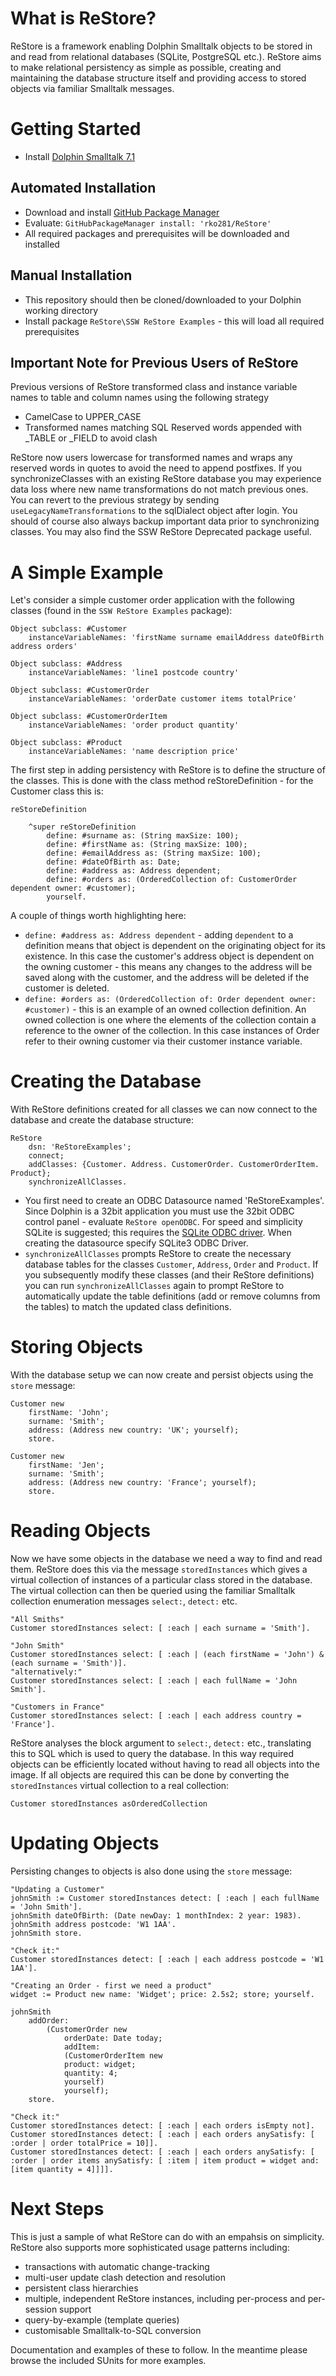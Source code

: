 # What is ReStore?
ReStore is a framework enabling Dolphin Smalltalk objects to be stored in and read from relational databases (SQLite, PostgreSQL etc.). ReStore aims to make relational persistency as simple as possible, creating and maintaining the database structure itself and providing access to stored objects via familiar Smalltalk messages. 

# Getting Started
* Install [Dolphin Smalltalk 7.1](https://github.com/dolphinsmalltalk/Dolphin)

## Automated Installation
* Download and install [GitHub Package Manager](https://github.com/rko281/GitHub)
* Evaluate:
  `GitHubPackageManager install: 'rko281/ReStore'`
* All required packages and prerequisites will be downloaded and installed

## Manual Installation
* This repository should then be cloned/downloaded to your Dolphin working directory
* Install package `ReStore\SSW ReStore Examples` - this will load all required prerequisites

## Important Note for Previous Users of ReStore
Previous versions of ReStore transformed class and instance variable names to table and column names using the following strategy
* CamelCase to UPPER_CASE
* Transformed names matching SQL Reserved words appended with _TABLE or _FIELD to avoid clash

ReStore now users lowercase for transformed names and wraps any reserved words in quotes to avoid the need to append postfixes. If you synchronizeClasses with an existing ReStore database you may experience data loss where new name transformations do not match previous ones. You can revert to the previous strategy by sending `useLegacyNameTransformations` to the sqlDialect object after login. You should of course also always backup important data prior to synchronizing classes. You may also find the SSW ReStore Deprecated package useful.


# A Simple Example
Let's consider a simple customer order application with the following classes (found in the `SSW ReStore Examples` package):

```smalltalk
Object subclass: #Customer
	instanceVariableNames: 'firstName surname emailAddress dateOfBirth address orders'

Object subclass: #Address
	instanceVariableNames: 'line1 postcode country'
	
Object subclass: #CustomerOrder
	instanceVariableNames: 'orderDate customer items totalPrice'
	
Object subclass: #CustomerOrderItem
	instanceVariableNames: 'order product quantity'
    
Object subclass: #Product
	instanceVariableNames: 'name description price'
```

The first step in adding persistency with ReStore is to define the structure of the classes. This is done with the class method reStoreDefinition - for the Customer class this is:

```smalltalk
reStoreDefinition

	^super reStoreDefinition
		define: #surname as: (String maxSize: 100);
		define: #firstName as: (String maxSize: 100);
		define: #emailAddress as: (String maxSize: 100);
		define: #dateOfBirth as: Date;
		define: #address as: Address dependent;
		define: #orders as: (OrderedCollection of: CustomerOrder dependent owner: #customer);
		yourself.
```

A couple of things worth highlighting here:
 - `define: #address as: Address dependent` - adding `dependent` to a definition means that object is dependent on the originating object for its existence. In this case the customer's address object is dependent on the owning customer - this means any changes to the address will be saved along with the customer, and the address will be deleted if the customer is deleted. 
 - `define: #orders as: (OrderedCollection of: Order dependent owner: #customer)` - this is an example of an owned collection definition. An owned collection is one where the elements of the collection contain a reference to the owner of the collection. In this case instances of Order refer to their owning customer via their customer instance variable. 

# Creating the Database
With ReStore definitions created for all classes we can now connect to the database and create the database structure:

```smalltalk
ReStore	
	dsn: 'ReStoreExamples';
	connect;
	addClasses: {Customer. Address. CustomerOrder. CustomerOrderItem. Product};
	synchronizeAllClasses.
```

 - You first need to create an ODBC Datasource named 'ReStoreExamples'. Since Dolphin is a 32bit application you must use the 32bit ODBC control panel - evaluate `ReStore openODBC`. For speed and simplicity SQLite is suggested; this requires the [SQLite ODBC driver](http://www.ch-werner.de/sqliteodbc/). When creating the datasource specify SQLite3 ODBC Driver.
 - `synchronizeAllClasses` prompts ReStore to create the necessary database tables for the classes `Customer`, `Address`, `Order` and `Product`. If you subsequently modify these classes (and their ReStore definitions) you can run `synchronizeAllClasses` again to prompt ReStore to automatically update the table definitions (add or remove columns from the tables) to match the updated class definitions.

# Storing Objects
With the database setup we can now create and persist objects using the `store` message:

```smalltalk
Customer new
	firstName: 'John';
	surname: 'Smith';
	address: (Address new country: 'UK'; yourself);
	store.

Customer new
	firstName: 'Jen';
	surname: 'Smith';
	address: (Address new country: 'France'; yourself);
	store.
````

# Reading Objects
Now we have some objects in the database we need a way to find and read them. ReStore does this via the message `storedInstances` which gives a virtual collection of instances of a particular class stored in the database. The virtual collection can then be queried using the familiar Smalltalk collection enumeration messages `select:`, `detect:` etc.

```smalltalk
"All Smiths"
Customer storedInstances select: [ :each | each surname = 'Smith'].

"John Smith"
Customer storedInstances select: [ :each | (each firstName = 'John') & (each surname = 'Smith')].
"alternatively:"
Customer storedInstances select: [ :each | each fullName = 'John Smith'].

"Customers in France"
Customer storedInstances select: [ :each | each address country = 'France'].
```

ReStore analyses the block argument to `select:`, `detect:` etc., translating this to SQL which is used to query the database. In this way required objects can be efficiently located without having to read all objects into the image. If all objects are required this can be done by converting the `storedInstances` virtual collection to a real collection:

```smalltalk
Customer storedInstances asOrderedCollection
```

# Updating Objects
Persisting changes to objects is also done using the `store` message:

```smalltalk
"Updating a Customer"
johnSmith := Customer storedInstances detect: [ :each | each fullName = 'John Smith'].
johnSmith dateOfBirth: (Date newDay: 1 monthIndex: 2 year: 1983).
johnSmith address postcode: 'W1 1AA'.
johnSmith store.

"Check it:"
Customer storedInstances detect: [ :each | each address postcode = 'W1 1AA'].

"Creating an Order - first we need a product"
widget := Product new name: 'Widget'; price: 2.5s2; store; yourself.

johnSmith 
    addOrder: 
        (CustomerOrder new 
            orderDate: Date today;
            addItem: 
	    	(CustomerOrderItem new
			product: widget;
			quantity: 4;
			yourself)
            yourself);
    store.

"Check it:"
Customer storedInstances detect: [ :each | each orders isEmpty not].
Customer storedInstances detect: [ :each | each orders anySatisfy: [ :order | order totalPrice = 10]].
Customer storedInstances detect: [ :each | each orders anySatisfy: [ :order | order items anySatisfy: [ :item | item product = widget and: [item quantity = 4]]]].
```

# Next Steps
This is just a sample of what ReStore can do with an empahsis on simplicity. ReStore also supports more sophisticated usage patterns including:
 - transactions with automatic change-tracking
 - multi-user update clash detection and resolution
 - persistent class hierarchies
 - multiple, independent ReStore instances, including per-process and per-session support
 - query-by-example (template queries)
 - customisable Smalltalk-to-SQL conversion
 
 Documentation and examples of these to follow. In the meantime please browse the included SUnits for more examples. 
